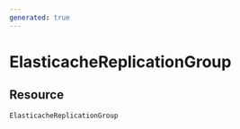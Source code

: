 ```yaml
---
generated: true
---
```


# ElasticacheReplicationGroup


## Resource

```text
ElasticacheReplicationGroup
```




